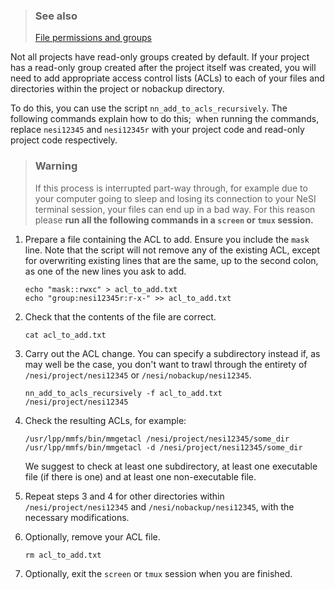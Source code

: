 > ### See also
>
> [File permissions and
> groups](https://support.nesi.org.nz/hc/en-gb/articles/360000205435)

Not all projects have read-only groups created by default. If your
project has a read-only group created after the project itself was
created, you will need to add appropriate access control lists (ACLs) to
each of your files and directories within the project or nobackup
directory.

To do this, you can use the script `nn_add_to_acls_recursively`. The
following commands explain how to do this;  when running the commands,
replace `nesi12345` and `nesi12345r` with your project code and
read-only project code respectively.

> ### Warning
>
> If this process is interrupted part-way through, for example due to
> your computer going to sleep and losing its connection to your NeSI
> terminal session, your files can end up in a bad way. For this reason
> please **run all the following commands in a `screen` or `tmux`
> session.**

1.  Prepare a file containing the ACL to add. Ensure you include the
    `mask` line. Note that the script will not remove any of the
    existing ACL, except for overwriting existing lines that are the
    same, up to the second colon, as one of the new lines you ask to
    add.

        echo "mask::rwxc" > acl_to_add.txt
        echo "group:nesi12345r:r-x-" >> acl_to_add.txt

2.  Check that the contents of the file are correct.

        cat acl_to_add.txt

3.  Carry out the ACL change. You can specify a subdirectory instead if,
    as may well be the case, you don't want to trawl through the
    entirety of `/nesi/project/nesi12345` or `/nesi/nobackup/nesi12345`.

        nn_add_to_acls_recursively -f acl_to_add.txt /nesi/project/nesi12345

4.  Check the resulting ACLs, for example:

        /usr/lpp/mmfs/bin/mmgetacl /nesi/project/nesi12345/some_dir
        /usr/lpp/mmfs/bin/mmgetacl -d /nesi/project/nesi12345/some_dir

    We suggest to check at least one subdirectory, at least one
    executable file (if there is one) and at least one non-executable
    file.

5.  Repeat steps 3 and 4 for other directories within
    `/nesi/project/nesi12345` and `/nesi/nobackup/nesi12345`, with the
    necessary modifications.
6.  Optionally, remove your ACL file.

        rm acl_to_add.txt

7.  Optionally, exit the `screen` or `tmux` session when you are
    finished.
